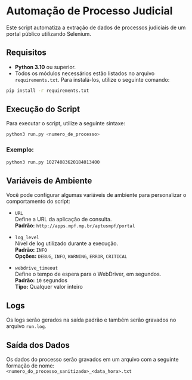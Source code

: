 # Automação de Processo Judicial

Este script automatiza a extração de dados de processos judiciais de um portal público utilizando Selenium.

## Requisitos

- **Python 3.10** ou superior.
- Todos os módulos necessários estão listados no arquivo `requirements.txt`. Para instalá-los, utilize o seguinte comando:

```bash
pip install -r requirements.txt
```

## Execução do Script

Para executar o script, utilize a seguinte sintaxe:

```bash
python3 run.py <numero_de_processo>
```

### Exemplo:

```bash
python3 run.py 10274083620184013400
```

## Variáveis de Ambiente

Você pode configurar algumas variáveis de ambiente para personalizar o comportamento do script:

- `URL`  
  Define a URL da aplicação de consulta.  
  **Padrão:** `http://apps.mpf.mp.br/aptusmpf/portal`

- `log_level`  
  Nível de log utilizado durante a execução.  
  **Padrão:** `INFO`  
  **Opções:** `DEBUG`, `INFO`, `WARNING`, `ERROR`, `CRITICAL`

- `webdrive_timeout`  
  Define o tempo de espera para o WebDriver, em segundos.  
  **Padrão:** `10` segundos  
  **Tipo:** Qualquer valor inteiro

## Logs

Os logs serão gerados na saída padrão e também serão gravados no arquivo `run.log`.

## Saída dos Dados

Os dados do processo serão gravados em um arquivo com a seguinte formação de nome:  
`<numero_do_processo_sanitizado>_<data_hora>.txt`
